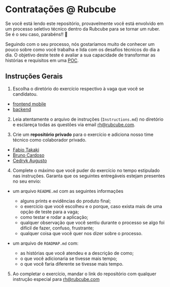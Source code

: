 # Contratações @ Rubcube

Se você está lendo este repositório, provavelmente você está envolvido em um processo seletivo técnico dentro da Rubcube para se tornar um ruber. Se é o seu caso, parabéns!! 🥳

Seguindo com o seu processo, nós gostaríamos muito de conhecer um pouco sobre como você trabalha e lida com os desafios técnicos do dia a dia. O objetivo deste teste é avaliar a sua capacidade de transformar as histórias e requisitos em uma [POC](https://en.wikipedia.org/wiki/Proof_of_concept).

## Instruções Gerais

1. Escolha o diretório do exercício respectivo à vaga que você se candidatou.

- [frontend mobile](https://github.com/rubcube/hiring-exercises/blob/master/frontend-mobile/Instructions.md)
- [backend](https://github.com/rubcube/hiring-exercises/blob/master/backend/Instructions.md)

2. Leia atentamente o arquivo de instruções (`Instructions.md`) no diretório e esclareça todas as questões via email [rh@rubcube.com](mailto:rh@rubcube.com).

3. Crie um **repositório privado** para o exercício e adiciona nosso time técnico como colaborador privado.

- [Fabio Takaki](https://github.com/takaki10)
- [Bruno Cardoso](https://github.com/brunoscardoso)
- [Cedryk Augusto](https://github.com/cedryk-augusto)

4. Complete o máximo que você puder do exercício no tempo estipulado nas instruções. Garanta que os seguintes entregáveis estejam presentes no seu envio:

- um arquivo `README.md` com as seguintes informações
  - alguns prints e evidências do produto final;
  - o exercício que você escolheu e o porque, caso exista mais de uma opção de teste para a vaga;
  - como testar e rodar a aplicação;
  - qualquer observação que você sentiu durante o processo se algo foi difícil de fazer, confuso, frustrante;
  - qualquer coisa que você quer nos dizer sobre o processo.

- um arquivo de `ROADMAP.md` com:
  - as histórias que você atendeu e a descrição de como;
  - o que você adicionaria se tivesse mais tempo;
  - o que você faria diferente se tivesse mais tempo.

5. Ao completar o exercício, mandar o link do repositório com qualquer instrução especial para [rh@rubcube.com](mailto:rh@rubcube.com)